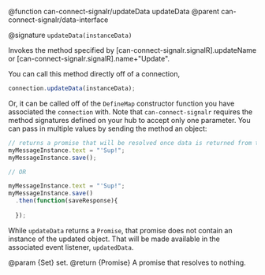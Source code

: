 @function can-connect-signalr/updateData updateData
@parent can-connect-signalr/data-interface

@signature `updateData(instanceData)`

Invokes the method specified by [can-connect-signalr.signalR].updateName or
[can-connect-signalr.signalR].name+"Update".

You can call this method directly off of a connection,

```js
connection.updateData(instanceData);
```

Or, it can be called off of the `DefineMap` constructor function
you have associated the `connection` with. Note that `can-connect-signalr` requires the method signatures
defined on your hub to accept only one parameter. You can pass in multiple values by sending the method
an object:

```js
// returns a promise that will be resolved once data is returned from the Hub.
myMessageInstance.text = "'Sup!";
myMessageInstance.save();

// OR

myMessageInstance.text = "'Sup!";
myMessageInstance.save()
  .then(function(saveResponse){
		
  });
```

While `updateData` returns a `Promise`, that promise does not contain an instance of the updated object. That 
will be made available in the associated event listener, `updatedData`.

@param {Set} set.
@return {Promise<Object>} A promise that resolves to nothing.


